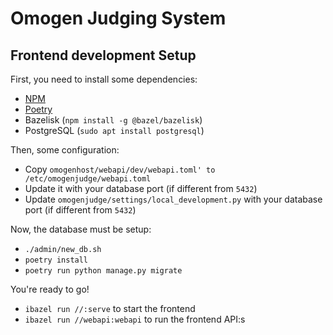 # Omogen Judging System

## Frontend development Setup
First, you need to install some dependencies:
- [NPM](https://github.com/nodesource/distributions/blob/master/README.md)
- [Poetry](https://python-poetry.org/docs/)
- Bazelisk (`npm install -g @bazel/bazelisk`)
- PostgreSQL (`sudo apt install postgresql`)

Then, some configuration:
- Copy `omogenhost/webapi/dev/webapi.toml' to /etc/omogenjudge/webapi.toml`
- Update it with your database port (if different from `5432`)
- Update `omogenjudge/settings/local_development.py` with your database port (if different from `5432`)

Now, the database must be setup:
- `./admin/new_db.sh`
- `poetry install`
- `poetry run python manage.py migrate`

You're ready to go!
- `ibazel run //:serve` to start the frontend
- `ibazel run //webapi:webapi` to run the frontend API:s
